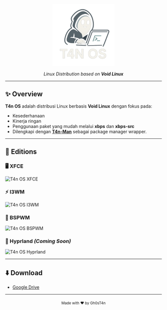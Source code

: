 <p align="center">
  <img src="assets/Other.png" alt="T4n OS Logo" width="200"/>
</p>

<p align="center">
  <i>Linux Distribution based on <b>Void Linux</b></i>  
</p>


---

## ✨ Overview
**T4n OS** adalah distribusi Linux berbasis **Void Linux** dengan fokus pada:
- Kesederhanaan
- Kinerja ringan
- Penggunaan paket yang mudah melalui **xbps** dan **xbps-src**  
- Dilengkapi dengan **[T4n-Man](https://github.com/t4ngh0st/T4n-Man)** sebagai package manager wrapper.

---

## 📀 Editions
### 🖥️ XFCE
<img src="screenshots/xfce.png" alt="T4n OS XFCE" width="600">

### ⚡ I3WM
<img src="screenshots/i3wm.png" alt="T4n OS I3WM" width="600">

### 🧩 BSPWM
<img src="screenshots/bspwm.png" alt="T4n OS BSPWM" width="600">

### 🌌 Hyprland *(Coming Soon)*
<img src="screenshots/hyprland.png" alt="T4n OS Hyprland" width="600">

---

## ⬇️ Download
- [Google Drive](mailto:akun@gmail.com)  

---

<p align="center">
  <sub>Made with ❤️ by Gh0sT4n</sub>
</p>
